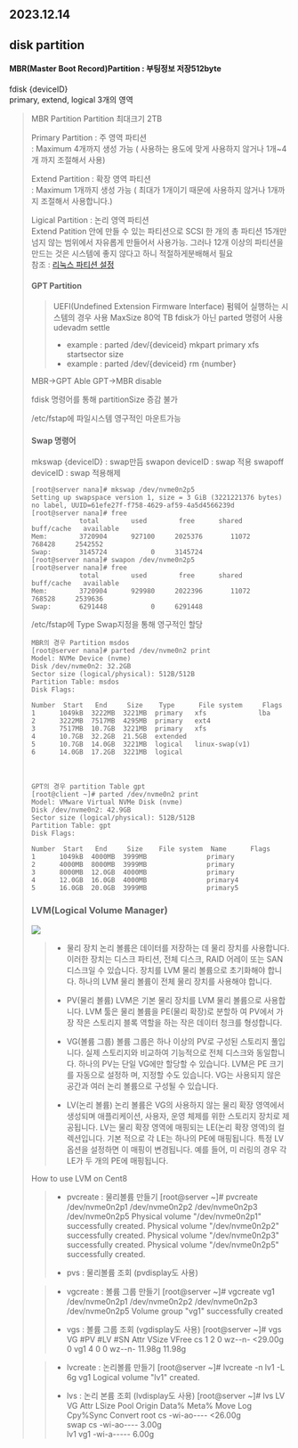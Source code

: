 2023.12.14
----
## disk partition 
#### MBR(Master Boot Record)Partition : 부팅정보 저장512byte
<p>fdisk {deviceID}<br>
primary, extend, logical 3개의 영역</p>
<blockquote>
MBR Partition 
Partition 최대크기 2TB
<p>Primary Partition : 주 영역 파티션<br>
: Maximum 4개까지 생성 가능 ( 사용하는 용도에 맞게 사용하지 않거나 1개~4개 까지 조절해서 사용)</p>
<p>Extend Partition :   확장 영역 파티션<br>
: Maximum 1개까지 생성 가능 ( 최대가 1개이기 때문에 사용하지 않거나 1개까지 조절해서 사용합니다.)</p>
<p>Ligical Partition :  논리 영역 파티션<br>
Extend Patition 안에 만들 수 있는 파티션으로 SCSI 한 개의 총 파티션 15개만 넘지 않는 범위에서 자유롭게 만들어서 사용가능. 그러나 12개 이상의 파티션을 만드는 것은 시스템에 좋지 않다고 하니 적절하게분배해서 필요<br>
참조 : <a href="https://wlsvud84.tistory.com/14">리눅스 파티션 설정</a></p>

#### GPT Partition 
> UEFI(Undefined Extension Firmware Interface) 펌웨어 실행하는 시스템의 경우 사용 MaxSize 80억 TB
> fdisk가 아닌 parted 명령어 사용
> udevadm settle
> + example : parted /dev/{deviceid} mkpart primary xfs startsector size
> + example : parted /dev/{deviceid} rm {number}

MBR->GPT Able
GPT->MBR disable
    

fdisk 명령어를 통해 partitionSize 증감 불가 

/etc/fstap에  파일시스템 영구적인 마운트가능

#### Swap 명령어
mkswap {deviceID} : swap만듬
swapon deviceID : swap 적용
swapoff deviceID : swap 적용해제

	[root@server nana]# mkswap /dev/nvme0n2p5
	Setting up swapspace version 1, size = 3 GiB (3221221376 bytes)
	no label, UUID=61efe27f-f758-4629-af59-4a5d4566239d
	[root@server nana]# free
				total        used        free      shared  buff/cache   available
	Mem:        3720904      927100     2025376       11072      768428     2542552
	Swap:       3145724           0     3145724
	[root@server nana]# swapon /dev/nvme0n2p5
	[root@server nana]# free
				total        used        free      shared  buff/cache   available
	Mem:        3720904      929980     2022396       11072      768528     2539636
	Swap:       6291448           0     6291448

/etc/fstap에 Type Swap지정을 통해 영구적인 할당

	MBR의 경우 Partition msdos
	[root@server nana]# parted /dev/nvme0n2 print
	Model: NVMe Device (nvme)
	Disk /dev/nvme0n2: 32.2GB
	Sector size (logical/physical): 512B/512B
	Partition Table: msdos
	Disk Flags: 
	
	Number  Start   End     Size    Type      File system     Flags
	1      1049kB  3222MB  3221MB  primary   xfs             lba
	2      3222MB  7517MB  4295MB  primary   ext4
	3      7517MB  10.7GB  3221MB  primary   xfs
	4      10.7GB  32.2GB  21.5GB  extended
	5      10.7GB  14.0GB  3221MB  logical   linux-swap(v1)
	6      14.0GB  17.2GB  3221MB  logical

<br>

	GPT의 경우 partition Table gpt
	[root@client ~]# parted /dev/nvme0n2 print
	Model: VMware Virtual NVMe Disk (nvme)
	Disk /dev/nvme0n2: 42.9GB
	Sector size (logical/physical): 512B/512B
	Partition Table: gpt
	Disk Flags: 
	
	Number  Start   End     Size    File system  Name      Flags
	1      1049kB  4000MB  3999MB               primary
	2      4000MB  8000MB  3999MB               primary
	3      8000MB  12.0GB  4000MB               primary
	4      12.0GB  16.0GB  4000MB               primary4
	5      16.0GB  20.0GB  3999MB               primary5
	
### LVM(Logical Volume Manager)

![](https://velog.velcdn.com/images/pearpearb/post/4f085891-ba9e-4c9c-ae29-bf47ef6c9436/image.png)

>- 물리 장치
>논리 볼륨은 데이터를 저장하는 데 물리 장치를 사용합니다. 이러한 장치는 디스크 파티션, 전체 디스크,
>RAID 어레이 또는 SAN 디스크일 수 있습니다. 장치를 LVM 물리 볼륨으로 초기화해야 합니다. 하나의 LVM 물리 볼륨이 전체 물리 장치를 사용해야 합니다.
>
>- PV(물리 볼륨)
>LVM은 기본 물리 장치를 LVM 물리 볼륨으로 사용합니다. LVM 툴은 물리 볼륨을 PE(물리 확장)로 분할하 여 PV에서 가장 작은 스토리지 블록 역할을 하는 작은 데이터 청크를 형성합니다.
>
>- VG(볼륨 그룹)
>볼륨 그룹은 하나 이상의 PV로 구성된 스토리지 풀입니다. 실제 스토리지와 비교하여 기능적으로 전체
>디스크와 동일합니다. 하나의 PV는 단일 VG에만 할당할 수 있습니다. LVM은 PE 크기를 자동으로 설정하 며, 지정할 수도 있습니다. VG는 사용되지 않은 공간과 여러 논리 볼륨으로 구성될 수 있습니다.
>
>- LV(논리 볼륨)
>논리 볼륨은 VG의 사용하지 않는 물리 확장 영역에서 생성되며 애플리케이션, 사용자, 운영 체제를 위한
>스토리지 장치로 제공됩니다. LV는 물리 확장 영역에 매핑되는 LE(논리 확장 영역)의 컬렉션입니다. 기본 적으로 각 LE는 하나의 PE에 매핑됩니다. 특정 LV 옵션을 설정하면 이 매핑이 변경됩니다. 예를 들어, 미 러링의 경우 각 LE가 두 개의 PE에 매핑됩니다.

How to use LVM on Cent8

> - pvcreate : 물리볼륨  만들기 
> [root@server ~]# pvcreate /dev/nvme0n2p1 /dev/nvme0n2p2 /dev/nvme0n2p3 /dev/nvme0n2p5
  Physical volume "/dev/nvme0n2p1" successfully created.
  Physical volume "/dev/nvme0n2p2" successfully created.
  Physical volume "/dev/nvme0n2p3" successfully created.
  Physical volume "/dev/nvme0n2p5" successfully created.
 >
>- pvs : 물리볼륨 조회 (pvdisplay도 사용)

>- vgcreate : 볼륨 그룹 만들기
[root@server ~]# vgcreate vg1 /dev/nvme0n2p1 /dev/nvme0n2p2 /dev/nvme0n2p3 /dev/nvme0n2p5
  Volume group "vg1" successfully created
>  
>- vgs :   볼륨 그룹 조회 (vgdisplay도 사용)
[root@server ~]# vgs
  VG  #PV #LV #SN Attr   VSize   VFree 
  cs    1   2   0 wz--n- <29.00g     0 
  vg1   4   0   0 wz--n-  11.98g 11.98g

> - lvcreate : 논리볼륨 만들기
[root@server ~]# lvcreate -n lv1 -L 6g vg1
  Logical volume "lv1" created.
  >
  >- lvs : 논리 본륨 조회 (lvdisplay도 사용)
[root@server ~]# lvs
  LV   VG  Attr       LSize   Pool Origin Data%  Meta%  Move Log Cpy%Sync Convert
  root cs  -wi-ao---- <26.00g                                                    
  swap cs  -wi-ao----   3.00g                                                    
  lv1  vg1 -wi-a-----   6.00g     
<!--stackedit_data:
eyJoaXN0b3J5IjpbLTEwNjIwNDk3NzIsLTYzNDE4NjEwOCw4Nz
E1Njg2MjMsNjM4MTMwODMsLTU2NTc3NTg4NywxOTE2NjA1ODIx
LC0xNTkxNTkzNTAxLC04NDgwMTU1MTcsNDYyMTc1NjM4LDc3Nz
k1NDUyOSwtMTg4MDY1MDc4NSw2OTY3NTE5ODcsMTEzMDAzMTE3
MV19
-->